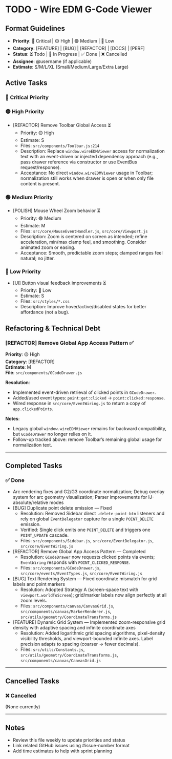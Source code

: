 # TODO - Wire EDM G-Code Viewer

## Format Guidelines
- **Priority**: 🔴 Critical | 🟡 High | 🟢 Medium | 🔵 Low
- **Category**: [FEATURE] | [BUG] | [REFACTOR] | [DOCS] | [PERF]
- **Status**: ⏳ Todo | 🔄 In Progress | ✅ Done | ❌ Cancelled
- **Assignee**: @username (if applicable)
- **Estimate**: S/M/L/XL (Small/Medium/Large/Extra Large)

## Active Tasks

### 🔴 Critical Priority

<!-- none currently -->

### 🟡 High Priority

- [REFACTOR] Remove Toolbar Global Access ⏳
  - Priority: 🟡 High
  - Estimate: S
  - Files: `src/components/Toolbar.js:214`
  - Description: Replace `window.wireEDMViewer` access for normalization text with an event-driven or injected dependency approach (e.g., pass drawer reference via constructor or use EventBus request/response).
  - Acceptance: No direct `window.wireEDMViewer` usage in Toolbar; normalization still works when drawer is open or when only file content is present.

### 🟢 Medium Priority


- [POLISH] Mouse Wheel Zoom behavior ⏳
  - Priority: 🟢 Medium
   - Estimate: M
  - Files: `src/core/MouseEventHandler.js`, `src/core/Viewport.js`
  - Description: Zoom is centered on screen as intended; refine acceleration, min/max clamp feel, and smoothing. Consider animated zoom or easing.
  - Acceptance: Smooth, predictable zoom steps; clamped ranges feel natural; no jitter.

### 🔵 Low Priority

- [UI] Button visual feedback improvements ⏳
  - Priority: 🔵 Low
  - Estimate: S
  - Files: `src/styles/*.css`
  - Description: Improve hover/active/disabled states for better affordance (not a bug).

## Refactoring & Technical Debt

### [REFACTOR] Remove Global App Access Pattern ✅
**Priority**: 🟡 High  
**Category**: [REFACTOR]  
**Estimate**: M  
**File**: `src/components/GCodeDrawer.js`

**Resolution**:
- Implemented event-driven retrieval of clicked points in `GCodeDrawer`.
- Added/used event types: `point:get:clicked` → `point:clicked:response`.
- Wired response in `src/core/EventWiring.js` to return a copy of `app.clickedPoints`.

**Notes**:
- Legacy global `window.wireEDMViewer` remains for backward compatibility, but `GCodeDrawer` no longer relies on it.
- Follow-up tracked above: remove Toolbar’s remaining global usage for normalization text.

---

## Completed Tasks

### ✅ Done
- Arc rendering fixes and G2/G3 coordinate normalization; Debug overlay system for arc geometry visualization; Parser improvements for IJ-absolute/relative modes
 - [BUG] Duplicate point delete emission — Fixed
   - Resolution: Removed Sidebar direct `.delete-point-btn` listeners and rely on global `EventDelegator` capture for a single `POINT_DELETE` emission.
   - Verified: Single click emits one `POINT_DELETE` and triggers one `POINT_UPDATE` cascade.
   - Files: `src/components/Sidebar.js`, `src/core/EventDelegator.js`, `src/core/EventWiring.js`
 - [REFACTOR] Remove Global App Access Pattern — Completed
   - Resolution: `GCodeDrawer` now requests clicked points via events; `EventWiring` responds with `POINT_CLICKED_RESPONSE`.
   - Files: `src/components/GCodeDrawer.js`, `src/core/events/EventTypes.js`, `src/core/EventWiring.js`
 - [BUG] Text Rendering System — Fixed coordinate mismatch for grid labels and point markers
   - Resolution: Adopted Strategy A (screen-space text with `viewport.worldToScreen`); grid/marker labels now align perfectly at all zoom levels.
   - Files: `src/components/canvas/CanvasGrid.js`, `src/components/canvas/MarkerRenderer.js`, `src/utils/geometry/CoordinateTransforms.js`
 - [FEATURE] Dynamic Grid System — Implemented zoom-responsive grid density with adaptive spacing and infinite coordinate axes
   - Resolution: Added logarithmic grid spacing algorithms, pixel-density visibility thresholds, and viewport-bounded infinite axes. Label precision adapts to spacing (coarser → fewer decimals).
   - Files: `src/utils/Constants.js`, `src/utils/geometry/CoordinateTransforms.js`, `src/components/canvas/CanvasGrid.js`


---

## Cancelled Tasks

### ❌ Cancelled
(None currently)

---

## Notes
- Review this file weekly to update priorities and status
- Link related GitHub issues using #issue-number format
- Add time estimates to help with sprint planning
